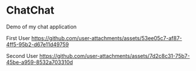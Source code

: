 # ChatChat

Demo of my chat application


First User
https://github.com/user-attachments/assets/53ee05c7-af87-4ff5-95b2-d67e11d49759

Second User
https://github.com/user-attachments/assets/7d2c8c31-75b7-45be-a959-8532a703310d


